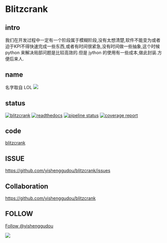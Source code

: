 # Blitzcrank

## intro

我们在开发过程中一定有一个阶段属于模糊阶段,没有太想清楚,软件不能变为或者迫于KPI不得快速完成一些东西,或者有时间很紧急,没有时间做一些抽象,这个时候 python 来解决局部问题是比较高效的.但是 jython 的使用有一些成本,做此封装.方便后来人.

## name

名字取自 LOL
![](https://ddragon.leagueoflegends.com/cdn/8.24.1/img/champion/Blitzcrank.png)

## status

[![blitzcrank](https://travis-ci.com/yishenggudou/blitzcrank.svg?branch=master)](https://travis-ci.com/yishenggudou/blitzcrank)
[![readthedocs](https://readthedocs.org/projects/blitzcrank/badge/?version=latest)](https://blitzcrank.readthedocs.io/zh_CN/latest/)
[![pipeline status](https://gitlab.com/yishenggudou/blitzcrank/badges/master/pipeline.svg)](https://gitlab.com/yishenggudou/blitzcrank/commits/master)
[![coverage report](https://gitlab.com/yishenggudou/blitzcrank/badges/master/coverage.svg)](https://gitlab.com/yishenggudou/blitzcrank/commits/master)

    
## code

[blitzcrank](https://github.com/yishenggudou/blitzcrank)    
    
    
## ISSUE

https://github.com/yishenggudou/blitzcrank/issues

## Collaboration

https://github.com/yishenggudou/blitzcrank

## FOLLOW

<a href="https://twitter.com/yishenggudou?ref_src=twsrc%5Etfw" class="twitter-follow-button" data-show-count="false">Follow @yishenggudou</a><script async src="https://platform.twitter.com/widgets.js" charset="utf-8"></script>

![](https://timger-1251771654.cos.ap-beijing.myqcloud.com/WechatIMG2.jpeg)

